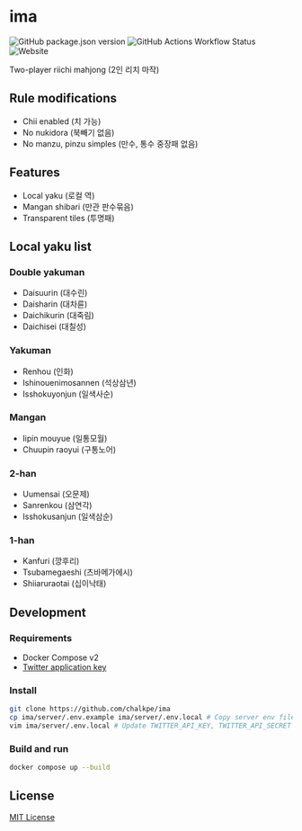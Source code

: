 # ima

![GitHub package.json version](https://img.shields.io/github/package-json/v/chalkpe/ima?style=for-the-badge) ![GitHub Actions Workflow Status](https://img.shields.io/github/actions/workflow/status/chalkpe/ima/docker.yml?style=for-the-badge) ![Website](https://img.shields.io/website?url=https%3A%2F%2Fima.chalk.moe&style=for-the-badge)

Two-player riichi mahjong (2인 리치 마작)

## Rule modifications

- Chii enabled (치 가능)
- No nukidora (북빼기 없음)
- No manzu, pinzu simples (만수, 통수 중장패 없음)

## Features

- Local yaku (로컬 역)
- Mangan shibari (만관 판수묶음)
- Transparent tiles (투명패)

## Local yaku list

### Double yakuman

- Daisuurin (대수린)
- Daisharin (대차륜)
- Daichikurin (대죽림)
- Daichisei (대칠성)

### Yakuman

- Renhou (인화)
- Ishinouenimosannen (석상삼년)
- Isshokuyonjun (일색사순)

### Mangan

- Iipin mouyue (일통모월)
- Chuupin raoyui (구통노어)

### 2-han

- Uumensai (오문제)
- Sanrenkou (삼연각)
- Isshokusanjun (일색삼순)

### 1-han

- Kanfuri (깡후리)
- Tsubamegaeshi (츠바메가에시)
- Shiiaruraotai (십이낙태)

## Development

### Requirements

- Docker Compose v2
- [Twitter application key](https://developer.x.com/apps)

### Install

```sh
git clone https://github.com/chalkpe/ima
cp ima/server/.env.example ima/server/.env.local # Copy server env file
vim ima/server/.env.local # Update TWITTER_API_KEY, TWITTER_API_SECRET env
```

### Build and run

```sh
docker compose up --build
```

## License

[MIT License](LICENSE)
